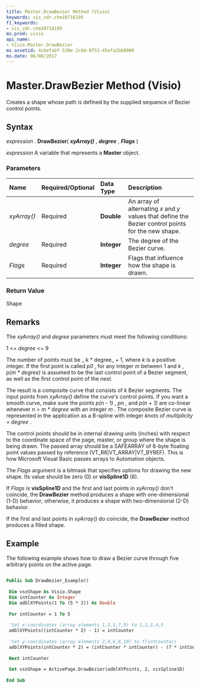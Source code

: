 ```yaml
---
title: Master.DrawBezier Method (Visio)
keywords: vis_sdr.chm10716195
f1_keywords:
- vis_sdr.chm10716195
ms.prod: visio
api_name:
- Visio.Master.DrawBezier
ms.assetid: 4cbefabf-530e-2c6d-0751-45efa2bb0980
ms.date: 06/08/2017
---
```



# Master.DrawBezier Method (Visio)

Creates a shape whose path is defined by the supplied sequence of Bezier control points.


## Syntax

 _expression_ . **DrawBezier**( **_xyArray()_** , **_degree_** , **_Flags_** )

 _expression_ A variable that represents a **Master** object.


### Parameters



|**Name**|**Required/Optional**|**Data Type**|**Description**|
|:-----|:-----|:-----|:-----|
| _xyArray()_|Required| **Double**|An array of alternating  _x_ and _y_ values that define the Bezier control points for the new shape.|
| _degree_|Required| **Integer**|The degree of the Bezier curve.|
| _Flags_|Required| **Integer**|Flags that influence how the shape is drawn.|

### Return Value

Shape


## Remarks

The  _xyArray()_ and _degree_ parameters must meet the following conditions:

1 <=  _degree_ <= 9

The number of points must be _ k * degree_ + 1, where _k_ is a positive integer. If the first point is called _p0_ , for any integer _m_ between 1 and _k_ , _p(m * degree)_ is assumed to be the last control point of a Bezier segment, as well as the first control point of the next.

The result is a composite curve that consists of  _k_ Bezier segments. The input points from _xyArray()_ define the curve's control points. If you want a smooth curve, make sure the points _p(n - 1)_ , _pn_ , and _p(n + 1)_ are co-linear whenever _n = m * degree_ with an integer _m_ . The composite Bezier curve is represented in the application as a B-spline with integer _knots_ of _multiplicity = degree_ .

The control points should be in internal drawing units (inches) with respect to the coordinate space of the page, master, or group where the shape is being drawn. The passed array should be a SAFEARRAY of 8-byte floating point values passed by reference (VT_R8|VT_ARRAY|VT_BYREF). This is how Microsoft Visual Basic passes arrays to Automation objects.

The  _Flags_ argument is a bitmask that specifies options for drawing the new shape. Its value should be zero (0) or **visSpline1D** (8).

If  _Flags_ is **visSpline1D** and the first and last points in _xyArray()_ don't coincide, the **DrawBezier** method produces a shape with one-dimensional (1-D) behavior; otherwise, it produces a shape with two-dimensional (2-D) behavior.

If the first and last points in  _xyArray()_ do coincide, the **DrawBezier** method produces a filled shape.


## Example

The following example shows how to draw a Bezier curve through five arbitrary points on the active page.


```vb
 
Public Sub DrawBezier_Example() 
 
 Dim vsoShape As Visio.Shape 
 Dim intCounter As Integer 
 Dim adblXYPoints(1 To (5 * 2)) As Double 
 
 For intCounter = 1 To 5 
 
 'Set x-coordinates (array elements 1,3,5,7,9) to 1,2,3,4,5 
 adblXYPoints((intCounter * 2) - 1) = intCounter 
 
 'Set y-coordinates (array elements 2,4,6,8,10) to f(intCounter) 
 adblXYPoints(intCounter * 2) = (intCounter * intCounter) - (7 * intCounter) + 15 
 
 Next intCounter 
 
 Set vsoShape = ActivePage.DrawBezier(adblXYPoints, 2, visSpline1D) 
 
End Sub
```


